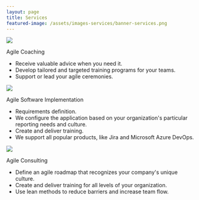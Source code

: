 ```yaml
---
layout: page
title: Services
featured-image: /assets/images-services/banner-services.png
---
```

<div class="services-page-section">
    <div class="services-page-item">
        <div class="services-page-image-div">
            <img class="services-page-image" src="{{- '/assets/images-services/home-agile-coaching.png' | relative_url -}}">
        </div>
        <div class="services-page-title-div">
            <p class="services-page-title">Agile Coaching</p>
        </div>
        <div class="services-page-excerpt-div">
            <ul class="servies-page-list">
                <li class="services-page-bullet">Receive valuable advice when you need it.</li>
                <li class="services-page-bullet">Develop tailored and targeted training programs for your teams.</li>
                <li class="services-page-bullet">Support or lead your agile ceremonies.</li>
            </ul>
        </div>
    </div>
    <div class="services-page-item">
        <div class="services-page-image-div">
            <img class="services-page-image" src="{{- '/assets/images-services/home-agile-sw-implementation.png' | relative_url -}}">
        </div>
        <div class="services-page-title-div">
            <p class="services-page-title">Agile Software Implementation</p>
        </div>
        <div class="services-page-excerpt-div">
            <ul class="servies-page-list">
                <li class="services-page-bullet">Requirements definition.</li>
                <li class="services-page-bullet">We configure the application based on your organization's particular reporting needs and culture.</li>
                <li class="services-page-bullet">Create and deliver training.</li>
                <li class="services-page-bullet">We support all popular products, like Jira and Microsoft Azure DevOps.</li>
            </ul>
        </div>
    </div>
    <div class="services-page-item">
        <div class="services-page-image-div">
            <img class="services-page-image" src="{{- '/assets/images-services/home-agile-transformation.png' | relative_url -}}">
        </div>
        <div class="services-page-title-div">
            <p class="services-page-title">Agile Consulting</p>
        </div>
        <div class="services-page-excerpt-div">
            <ul class="servies-page-list">
                <li class="services-page-bullet">Define an agile roadmap that recognizes your company's unique culture.</li>
                <li class="services-page-bullet">Create and deliver training for all levels of your organization.</li>
                <li class="services-page-bullet">Use lean methods to reduce barriers and increase team flow.</li>
            </ul>
        </div>
    </div>
</div>
